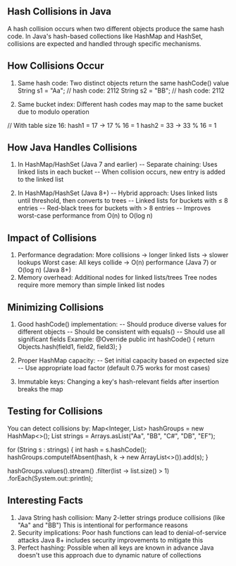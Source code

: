 ## Hash Collisions in Java
   A hash collision occurs when two different objects produce the same hash code. In Java's hash-based collections like
   HashMap and HashSet, collisions are expected and handled through specific mechanisms.

## How Collisions Occur
1. Same hash code: Two distinct objects return the same hashCode() value
String s1 = "Aa";  // hash code: 2112
String s2 = "BB";  // hash code: 2112

2. Same bucket index: Different hash codes may map to the same bucket due to modulo operation

// With table size 16:
hash1 = 17 → 17 % 16 = 1
hash2 = 33 → 33 % 16 = 1

## How Java Handles Collisions

1. In HashMap/HashSet (Java 7 and earlier)
-- Separate chaining: Uses linked lists in each bucket
-- When collision occurs, new entry is added to the linked list

2. In HashMap/HashSet (Java 8+)
-- Hybrid approach: Uses linked lists until threshold, then converts to trees
-- Linked lists for buckets with ≤ 8 entries
-- Red-black trees for buckets with > 8 entries
-- Improves worst-case performance from O(n) to O(log n)

## Impact of Collisions

1. Performance degradation:
   More collisions → longer linked lists → slower lookups
   Worst case: All keys collide → O(n) performance (Java 7) or O(log n) (Java 8+)
2. Memory overhead:
   Additional nodes for linked lists/trees
   Tree nodes require more memory than simple linked list nodes

## Minimizing Collisions

1. Good hashCode() implementation:
-- Should produce diverse values for different objects
-- Should be consistent with equals()
-- Should use all significant fields
Example:
@Override
public int hashCode() {
return Objects.hash(field1, field2, field3);
}

2. Proper HashMap capacity:
-- Set initial capacity based on expected size
-- Use appropriate load factor (default 0.75 works for most cases)

3. Immutable keys:
   Changing a key's hash-relevant fields after insertion breaks the map

## Testing for Collisions

You can detect collisions by:
Map<Integer, List<String>> hashGroups = new HashMap<>();
List<String> strings = Arrays.asList("Aa", "BB", "C#", "DB", "EF");

for (String s : strings) {
int hash = s.hashCode();
hashGroups.computeIfAbsent(hash, k -> new ArrayList<>()).add(s);
}

hashGroups.values().stream()
.filter(list -> list.size() > 1)
.forEach(System.out::println);

## Interesting Facts

1. Java String hash collision:
   Many 2-letter strings produce collisions (like "Aa" and "BB")
   This is intentional for performance reasons
2. Security implications:
   Poor hash functions can lead to denial-of-service attacks
   Java 8+ includes security improvements to mitigate this
3. Perfect hashing:
   Possible when all keys are known in advance
   Java doesn't use this approach due to dynamic nature of collections
